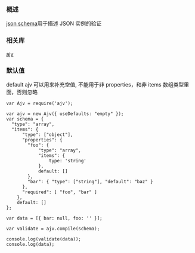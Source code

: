 ### 概述

[json schema](http://json-schema.org/latest/json-schema-validation.html)用于描述 JSON 实例的验证

### 相关库

[ajv](https://github.com/epoberezkin/ajv)

### 默认值

default
ajv 可以用来补充空值, 不能用于非 properties，和非 items 数组类型里面，否则忽略

```
var Ajv = require('ajv');

var ajv = new Ajv({ useDefaults: "empty" });
var schema = {
  "type": "array",
  "items": {
      "type": ["object"],
      "properties": {
        "foo": {
            "type": "array",
            "items": {
                type: 'string'
            },
            default: []
        },
        "bar": { "type": ["string"], "default": "baz" }
      },
      "required": [ "foo", "bar" ]
    },
    default: []
};

var data = [{ bar: null, foo: '' }];

var validate = ajv.compile(schema);

console.log(validate(data));
console.log(data);
```
